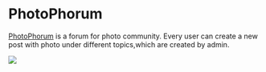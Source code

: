 # PhotoPhorum

[PhotoPhorum](https://fast-sands-64373.herokuapp.com/) is a forum for photo community. Every user can create a new post with photo under different topics,which are created by admin.

 
![](images/screenshoot.png)
